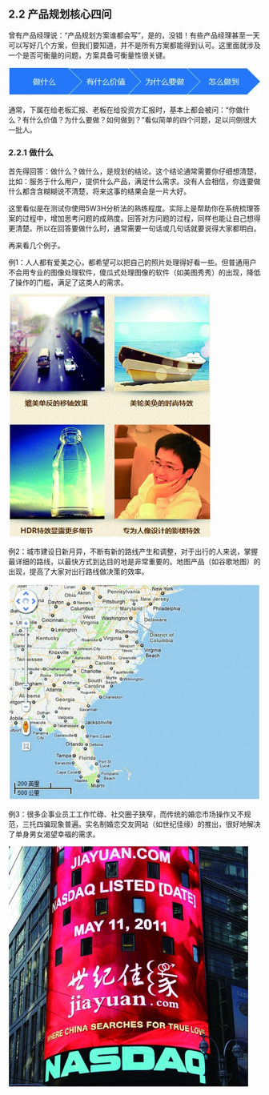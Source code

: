 ## 2.2 产品规划核心四问

曾有产品经理说：“产品规划方案谁都会写”，是的，没错！有些产品经理甚至一天可以写好几个方案，但我们要知道，并不是所有方案都能得到认可。这里面就涉及一个是否可衡量的问题，方案具备可衡量性很关键。

![](images/image01923_jpeg)

通常，下属在给老板汇报、老板在给投资方汇报时，基本上都会被问：“你做什么？有什么价值？为什么要做？如何做到？”看似简单的四个问题，足以问倒很大一批人。

### 2.2.1 做什么

首先得回答：做什么？做什么，是规划的结论。这个结论通常需要你仔细想清楚，比如：服务于什么用户，提供什么产品，满足什么需求。没有人会相信，你连要做什么都含含糊糊说不清楚，将来这事的结果会是一片大好。

这里看似是在测试你使用5W3H分析法的熟练程度。实际上是帮助你在系统梳理答案的过程中，增加思考问题的成熟度。回答对方问题的过程，同样也能让自己想得更清楚。所以在回答要做什么时，通常需要一句话或几句话就要说得大家都明白。

再来看几个例子。

例1：人人都有爱美之心，都希望可以把自己的照片处理得好看一些。但普通用户不会用专业的图像处理软件，傻瓜式处理图像的软件（如美图秀秀）的出现，降低了操作的门槛，满足了这类人的需求。

![](images/image01924_jpeg)

例2：城市建设日新月异，不断有新的路线产生和调整，对于出行的人来说，掌握最详细的路线，以最快方式到达目的地是非常重要的。地图产品（如谷歌地图）的出现，提高了大家对出行路线做决策的效率。

![](images/image01925_jpeg)

例3：很多企事业员工工作忙碌、社交圈子狭窄，而传统的婚恋市场操作又不规范，三托四骗现象普遍。实名制婚恋交友网站（如世纪佳缘）的推出，很好地解决了单身男女渴望幸福的需求。

![](images/image01926_jpeg)

